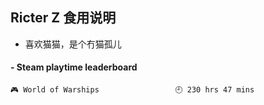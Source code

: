 ## Ricter Z 食用说明
- 喜欢猫猫，是个冇猫孤儿

<!-- steam-box start -->
#### - Steam playtime leaderboard
```text
🎮 World of Warships                 🕘 230 hrs 47 mins
```
<!-- Powered by https://github.com/YouEclipse/steam-box . -->
<!-- steam-box end -->
